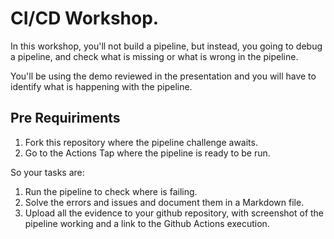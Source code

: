 # CI/CD Workshop.

In this workshop, you'll not build a pipeline, but instead, you going to debug a pipeline, and check what is missing or what is wrong in the pipeline.

You'll be using the demo reviewed in the presentation and you will have to identify what is happening with the pipeline.

## Pre Requiriments

1. Fork this repository where the pipeline challenge awaits.
2. Go to the Actions Tap where the pipeline is ready to be run.

So your tasks are:

1. Run the pipeline to check where is failing.
2. Solve the errors and issues and document them in a Markdown file.
2. Upload all the evidence to your github repository, with screenshot of the pipeline working and a link to the Github Actions execution.